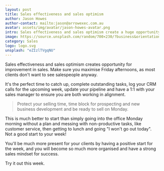 ```yaml
---
layout: post
title: Sales effectiveness and sales optimism 
author: Jason Howes
author-contact: mailto:jason@arrowexec.com.au
avatar: assets/img/avatar/jason-howes-avatar.png
intro: Sales effectiveness and sales optimism create a huge opportunity for improvement in sales. Make sure you maximise Friday afternoons, as most clients don't want to see salespeople anyway.  
image: https://source.unsplash.com/random/700×230/?business&orientation=landscape
category: Sales
logo: logo.svg
unsplash: "eZIzlTVgqNU"
---
```

Sales effectiveness and sales optimism creates opportunity for improvement in sales. Make sure you maximise Friday afternoons, as most clients don't want to see salespeople anyway.

It's the perfect time to catch up, complete outstanding tasks, log your CRM calls for the upcoming week, update your pipeline and have a 1:1 with your sales manager to ensure you are both working in alignment. 

> Protect your selling time, time block for prospecting and new business development and be ready to sell on Monday. 

This is much better to start than simply going into the office Monday morning without a plan and messing with non-productive tasks, like customer service, then getting to lunch and going "I won't go out today". Not a good start to your week! 

You'll be much more present for your clients by having a positive start for the week, and you will become so much more organised and have a strong sales mindset for success. 

Try it out this week.